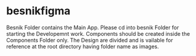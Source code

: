 # besnikfigma

Besnik Folder contains the Main App. Please cd into besnik Folder for starting the Developemnt work.
Components should be created inside the Components Folder only.
The Design are divided and is vailable for reference at the root directory having folder name as images.
